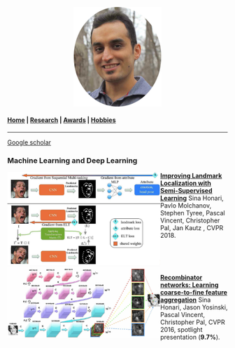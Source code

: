 
<p align="center">
  <img src="Images/profile.jpg" width="200"/>
</p>

#### [Home](index.md) | [Research](research.md) | [Awards](awards.md) | [Hobbies](hobbies.md)

-----------------------------

[Google scholar](https://scholar.google.com/citations?user=8uou2n4AAAAJ&hl=en)

### Machine Learning and Deep Learning

<img align="left" src="Images/research/semi_landmarks_part.jpg" width="350"/>

**[Improving Landmark Localization with Semi-Supervised Learning](https://arxiv.org/abs/1709.01591)**
Sina Honari, Pavlo Molchanov, Stephen Tyree, Pascal Vincent, Christopher Pal, Jan Kautz
, CVPR 2018.




<br />
<br />
<br />
<img align="left" src="Images/research/RCN.jpg" width="350"/>

**[Recombinator networks: Learning coarse-to-fine feature aggregation](https://arxiv.org/abs/1511.07356)**
Sina Honari, Jason Yosinski, Pascal Vincent, Christopher Pal,
 CVPR 2016, spotlight presentation (**9.7%**).

